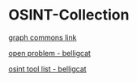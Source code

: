 # OSINT-Collection
[graph commons link](https://graphcommons.com/graphs/65fe6fe8-70f6-4235-972f-57a02041d43a)

[open problem - belligcat](https://docs.google.com/spreadsheets/d/1vNJRMrlwI7i06diBJtRJWrvt4YuPOqlbUV5o00P_YmE/edit#gid=1378107220)

[osint tool list - belligcat](https://docs.google.com/spreadsheets/d/18rtqh8EG2q1xBo2cLNyhIDuK9jrPGwYr9DI2UncoqJQ/edit#gid=930747607)

